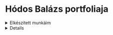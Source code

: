 # Hódos Balázs  portfoliaja






<details><summary>Elkészített munkáim<summary><details
####
|alkatrészek| típus| db|
|-----------|------|---|
|Ellenállásb|------|18k|
####